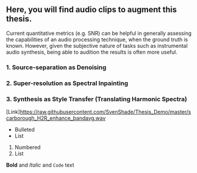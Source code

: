 ## Here, you will find audio clips to augment this thesis.

Current quantitative metrics (e.g. SNR) can be helpful in generally assessing the capabilities of an audio processing technique, when the ground truth is known. However, given the subjective nature of tasks such as instrumental audio synthesis, being able to audition the results is often more useful.


### 1. Source-separation as Denoising

### 2. Super-resolution as Spectral Inpainting

### 3. Synthesis as Style Transfer (Translating Harmonic Spectra)

[Link]https://raw.githubusercontent.com/SvenShade/Thesis_Demo/master/scarborough_H2R_enhance_bandavg.wav




- Bulleted
- List

1. Numbered
2. List

**Bold** and _Italic_ and `Code` text
